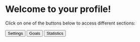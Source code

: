 
<html>
  <head>
    <title>My Profile</title>
  </head>
  <body>
    <h1>Welcome to your profile!</h1>
    <p>Click on one of the buttons below to access different sections:</p>
    <button onclick="window.location.href='settings.html'">Settings</button>
    <button onclick="window.location.href='goals.html'">Goals</button>
    <button onclick="window.location.href='statistics.html'">Statistics</button>
  </body>
</html>

